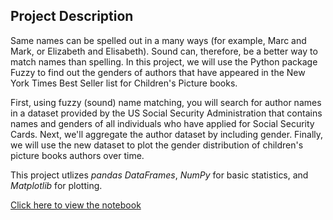 ## Project Description
Same names can be spelled out in a many ways (for example, Marc and Mark, or Elizabeth and Elisabeth). Sound can, therefore, be a better way to match names than spelling. In this project, we will use the Python package Fuzzy to find out the genders of authors that have appeared in the New York Times Best Seller list for Children's Picture books.

First, using fuzzy (sound) name matching, you will search for author names in a dataset provided by the US Social Security Administration that contains names and genders of all individuals who have applied for Social Security Cards. Next, we'll aggregate the author dataset by including gender. Finally, we will use the new dataset to plot the gender distribution of children's picture books authors over time.

This project utlizes *pandas DataFrames*, *NumPy* for basic statistics, and *Matplotlib* for plotting.

[Click here to view the notebook](https://github.com/saifali-patel/DataScience/blob/main/Name%20Game:%20Gender%20Prediction%20using%20Sound/notebook.ipynb)
